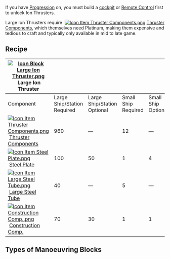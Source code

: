 If you have [Progression](https://spaceengineers.wiki.gg/wiki/Progression "Progression") on, you must build a [cockpit](https://spaceengineers.wiki.gg/wiki/Cockpit "Cockpit") or [Remote Control](https://spaceengineers.wiki.gg/wiki/Remote_Control "Remote Control") first to unlock Ion Thrusters.

Large Ion Thrusters require  [![Icon Item Thruster Components.png](https://spaceengineers.wiki.gg/images/thumb/Icon_Item_Thruster_Components.png/21px-Icon_Item_Thruster_Components.png?a3a389)](https://spaceengineers.wiki.gg/wiki/Thruster_Components "Thruster Components") [Thruster Components](https://spaceengineers.wiki.gg/wiki/Thruster_Components "Thruster Components"), which themselves need Platinum, making them expensive and tedious to craft and typically only available in mid to late game.

## Recipe

| [![Icon Block Large Ion Thruster.png](https://spaceengineers.wiki.gg/images/thumb/Icon_Block_Large_Ion_Thruster.png/21px-Icon_Block_Large_Ion_Thruster.png?6357bf)](https://spaceengineers.wiki.gg/wiki/Large_Ion_Thruster "Large Ion Thruster") Large Ion Thruster |     |     |     |     |
| --- | --- | --- | --- | --- |
| Component | Large Ship/Station  <br>Required | Large Ship/Station  <br>Optional | Small Ship  <br>Required | Small Ship  <br>Optional |
| [![Icon Item Thruster Components.png](https://spaceengineers.wiki.gg/images/thumb/Icon_Item_Thruster_Components.png/21px-Icon_Item_Thruster_Components.png?a3a389)](https://spaceengineers.wiki.gg/wiki/Thruster_Components "Thruster Components") [Thruster Components](https://spaceengineers.wiki.gg/wiki/Thruster_Components "Thruster Components") | 960 | —   | 12  | —   |
| [![Icon Item Steel Plate.png](https://spaceengineers.wiki.gg/images/thumb/Icon_Item_Steel_Plate.png/21px-Icon_Item_Steel_Plate.png?437e3a)](https://spaceengineers.wiki.gg/wiki/Steel_Plate "Steel Plate") [Steel Plate](https://spaceengineers.wiki.gg/wiki/Steel_Plate "Steel Plate") | 100 | 50  | 1   | 4   |
| [![Icon Item Large Steel Tube.png](https://spaceengineers.wiki.gg/images/thumb/Icon_Item_Large_Steel_Tube.png/21px-Icon_Item_Large_Steel_Tube.png?31c1e4)](https://spaceengineers.wiki.gg/wiki/Large_Steel_Tube "Large Steel Tube") [Large Steel Tube](https://spaceengineers.wiki.gg/wiki/Large_Steel_Tube "Large Steel Tube") | 40  | —   | 5   | —   |
| [![Icon Item Construction Comp..png](https://spaceengineers.wiki.gg/images/thumb/Icon_Item_Construction_Comp..png/21px-Icon_Item_Construction_Comp..png?cdc26f)](https://spaceengineers.wiki.gg/wiki/Construction_Comp. "Construction Comp.") [Construction Comp.](https://spaceengineers.wiki.gg/wiki/Construction_Comp. "Construction Comp.") | 70  | 30  | 1   | 1   |

## Types of Manoeuvring Blocks